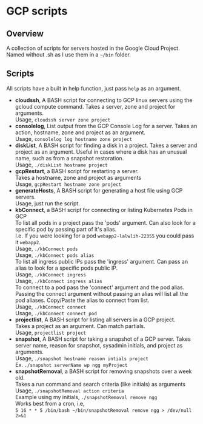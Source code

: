 # GCP scripts

## Overview
A collection of scripts for servers hosted in the Google Cloud Project. Named without .sh as I use them in a `~/bin` folder. <br>

## Scripts
All scripts have a built in help function, just pass `help` as an argument. <br>
* **cloudssh**, A BASH script for connecting to GCP linux servers using the gcloud compute command.
  Takes a server, zone and project for arguments. <br>
  Usage, `cloudssh server zone project`<br>
* **consolelog**, List output from the GCP Console Log for a server.
  Takes an action, hostname, zone and project as an argument. <br>
  Usage, `consolelog log hostname zone project` <br>
* **diskList**, A BASH script for finding a disk in a project. Takes a server and project as an
argument. Useful in cases where a disk has an unusual name, such as from a snapshot restoration. <br>
  Usage, `./diskList hostname project` <br>
* **gcpRestart**, a BASH script for restarting a server. <br>
  Takes a hostname, zone and project as arguments <br>
  Usage, `gcpRestart hostname zone project` <br>
* **generateHosts**, A BASH script for generating a host file using GCP servers. <br>
  Usage, just run the script. <br>
* **kbConnect**, a BASH script for connecting or listing Kubernetes Pods in GCP <br>
  To list all pods in a project pass the 'pods' argument. Can also look for
  a specific pod by passing part of it's alias.<br>
  I.e. If you were looking for a pod `webapp2-lalwlih-22355` you could pass it `webapp2`. <br>
  Usage, `./kbConnect pods` <br>
  Usage, `./kbConnect pods alias` <br>
  To list all ingress public IPs pass the 'ingress' argument.
  Can pass an alias to look for a specific pods public IP. <br>
  Usage, `./kbConnect ingress` <br>
  Usage, `./kbConnect ingress alias` <br>
  To connect to a pod pass the 'connect' argument and the pod alias.
  Passing the connect argument without passing an alias will list all the pod aliases. Copy/Paste the alias to connect from list.<br>
  Usage, `./kbConnect connect` <br>
  Usage, `./kbConnect connect pod` <br>
* **projectlist**, A BASH script for listing all servers in a GCP project. <br>
  Takes a project as an argument. Can match partials. <br>
  Usage, `projectlist project`<br>
* **snapshot**, A BASH script for taking a snapshot of a GCP server. Takes server name, reason for snapshot,
  sysadmin initials, and project as arguments. <br>
  Usage, `./snapshot hostname reason intials project` <br>
  Ex. `./snapshot serverName wp ngg myProject` <br>
* **snapshotRemoval**, a BASH script for removing snapshots over a week old. <br>
  Takes a run command and search criteria (like initials) as arguments <br>
  Usage, `./snapshotRemoval action criteria` <br>
  Example using my initials, `./snapshotRemoval remove ngg` <br>
  Works best from a cron, i.e, <br>
  `5 16 * * 5 /bin/bash ~/bin/snapshotRemoval remove ngg > /dev/null 2>&1` <br>
